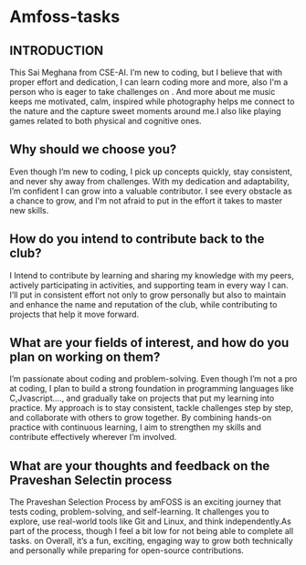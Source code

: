 # Amfoss-tasks
## INTRODUCTION
This Sai Meghana from CSE-AI. I’m new to coding, but I believe that with proper effort and dedication, I can learn coding more and more, also I'm a person who is eager to take challenges on  . And more about me music keeps me motivated, calm, inspired while photography helps me connect to the nature and the capture sweet moments around me.I also like playing games related to both physical and cognitive ones.
## Why should we choose you?
Even though I’m new to coding, I pick up concepts quickly, stay consistent, and never shy away from challenges. With my dedication and adaptability, I’m confident I can grow into a valuable contributor. I see every obstacle as a chance to grow, and I'm not afraid to put in the effort it takes to master new skills.
## How do you intend to contribute back to the club?
I Intend to contribute by learning  and sharing my knowledge with my peers, actively participating in activities, and supporting team in every way I can. I’ll put in consistent effort not only to grow personally but also to maintain and enhance the name and reputation of the club, while contributing to projects that help it move forward.
## What are your fields of interest, and how do you plan on working on them?
I’m passionate about coding and problem-solving. Even though I’m  not a pro at coding, I plan to build a strong foundation in programming languages like C,Jvascript...., and gradually take on projects that put my learning into practice. My approach is to stay consistent, tackle challenges step by step, and collaborate with others to grow together. By combining hands-on practice with continuous learning, I aim to strengthen my skills and contribute effectively wherever I’m involved.
## What are your thoughts and feedback on the Praveshan Selectin process
  The Praveshan Selection Process by amFOSS is an exciting journey that tests coding, problem-solving, and self-learning. It challenges you to explore, use real-world tools like Git and Linux, and think independently.As part of the       process, though I feel a bit low for not being able to complete all tasks. on Overall, it’s a fun, exciting, engaging way to grow both technically and personally while preparing for open-source contributions.
